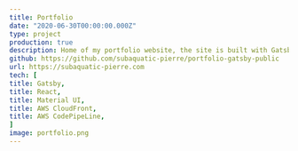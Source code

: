 ```yaml
---
title: Portfolio
date: "2020-06-30T00:00:00.000Z"
type: project
production: true
description: Home of my portfolio website, the site is built with Gatsby and Material UI. It is hosted on AWS, served using AWS CloudFront, it features a build-pipeline for automatic testing and deployment to the CloudFront distribution. A serverless web application which uses lambda functionality to send emails on for contact-me requests.
github: https://github.com/subaquatic-pierre/portfolio-gatsby-public
url: https://subaquatic-pierre.com
tech: [
title: Gatsby,
title: React,
title: Material UI,
title: AWS CloudFront,
title: AWS CodePipeLine,
]
image: portfolio.png
---
```

